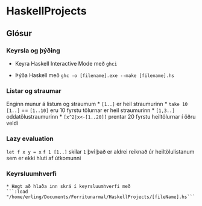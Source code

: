 # HaskellProjects

## Glósur
### Keyrsla og þýðing
* Keyra Haskell Interactive Mode með `ghci`

* Þýða Haskell með `ghc -o [filename].exe --make [filename].hs`

### Listar og straumar
Enginn munur á listum og straumum
    * `[1..]` er heil straumurinn
    * `take 10 [1..]` == `[1..10]` eru 10 fyrstu tölurnar er heil straumurinn
    * `[1,3..]` oddatölustraumurinn
    * `[x^2|x<-[1..20]]` prentar 20 fyrstu heiltölurnar í öðru veldi

### Lazy evaluation
`let f x y = x`   `f 1 [1..]`     skilar `1` því það er aldrei reiknað úr heiltölulistanum sem er ekki hluti af útkomunni

### Keyrsluumhverfi
    * Hægt að hlaða inn skrá í keyrsluumhverfi með 
    ```:load "/home/erling/Documents/Forritunarmal/HaskellProjects/[fileName].hs```
    